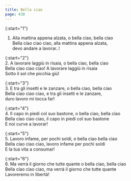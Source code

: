 ```yaml
---
title: Bella ciao
page: 438
---  
```



{:start="1"}  
1.  Alla mattina appena alzata, o bella ciao, bella ciao  
Bella ciao ciao ciao, alla mattina appena alzata,  
devo andare a lavorar..!  


{:start="2"}  
2. A lavorare laggiù in risaia, o bella ciao, bella ciao  
Bella ciao ciao ciao! A lavorare laggiù in risaia  
Sotto il sol che picchia giù!  


{:start="3"}  
3. E tra gli insetti e le zanzare, o bella ciao, bella ciao  
Bella ciao ciao ciao, e tra gli insetti e le zanzare,  
duro lavoro mi tocca far!  


{:start="4"}  
4. Il capo in piedi col suo bastone, o bella ciao, bella ciao  
Bella ciao ciao ciao, il capo in piedi col suo bastone  
E noi curve a lavorar!  


{:start="5"}  
5. Lavoro infame, per pochi soldi, o bella ciao bella ciao  
Bella ciao ciao ciao, lavoro infame per pochi soldi  
E la tua vita a consumar!  


{:start="6"}  
6. Ma verrà il giorno che tutte quante o bella ciao, bella ciao  
Bella ciao ciao ciao, ma verrà il giorno che tutte quante  
Lavoreremo in libertà!  